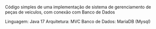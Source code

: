 Código simples de uma implementação de sistema de gerenciamento de peças de veiculos, com conexão com Banco de Dados

Linguagem: Java 17
Arquitetura: MVC
Banco de Dados: MariaDB (Mysql)
